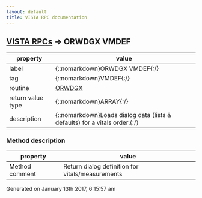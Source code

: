 ```yaml
---
layout: default
title: VISTA RPC documentation
---
```




## [VISTA RPCs](TableOfContent.md) &#8594; ORWDGX VMDEF 

 property | value 
--- | --- 
 label | {::nomarkdown}ORWDGX VMDEF{:/}
 tag | {::nomarkdown}VMDEF{:/}
 routine | [ORWDGX](http://code.osehra.org/dox/Routine_ORWDGX_source.html)
 return value type | {::nomarkdown}ARRAY{:/}
 description | {::nomarkdown}Loads dialog data (lists & defaults) for a vitals order.{:/}


### Method description

 property | value 
 --- | --- 
 Method comment | Return dialog definition for vitals/measurements





 Generated on January 13th 2017, 6:15:57 am